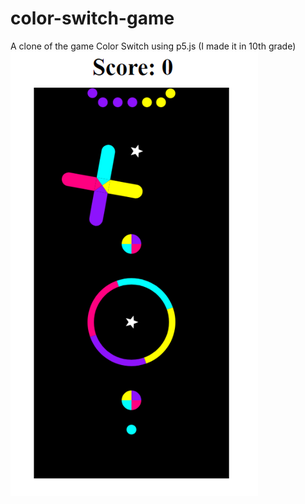 # color-switch-game
A clone of the game Color Switch using p5.js (I made it in 10th grade)
![alt text](screenshot.png?raw=true)
